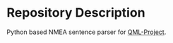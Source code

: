 # Repository Description

Python based NMEA sentence parser for [QML-Project](https://github.com/Alperencode/QML-Project).